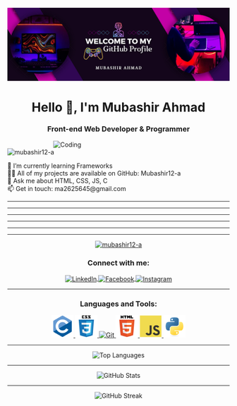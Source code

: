 ![logo](https://github.com/Mubashir12-a/Mubashir12-a/blob/main/Github%20Banner.png)
<h1 align="center">Hello 👋, I'm Mubashir Ahmad</h1>
<h3 align="center">Front-end Web Developer & Programmer</h3>
<img align="right" alt="Coding" width="400" src="https://media3.giphy.com/media/qgQUggAC3Pfv687qPC/giphy.gif">
<p align="left"> <img src="https://komarev.com/ghpvc/?username=mubashir12-a&label=Profile%20views&color=0e75b6&style=flat" alt="mubashir12-a" /> </p>
🌱 I’m currently learning Frameworks <br>
👨‍💻 All of my projects are available on GitHub: Mubashir12-a <br>
💬 Ask me about HTML, CSS, JS, C <br>
📫 Get in touch: ma2625645@gmail.com <br>
<hr><hr><hr><hr><hr><hr>
<p align="center">
  <a href="https://github.com/ryo-ma/github-profile-trophy">
    <img src="https://github-profile-trophy.vercel.app/?username=mubashir12-a" alt="mubashir12-a" />
  </a>
</p>
<h3 align="center">Connect with me:</h3>
<p align="center">
  <a href="https://www.linkedin.com/in/mubashir-ahmad-867b712a5?utm_source=share&utm_campaign=share_via&utm_content=profile&utm_medium=android_app" target="blank">
    <img align="center" src="https://raw.githubusercontent.com/rahuldkjain/github-profile-readme-generator/master/src/images/icons/Social/linked-in-alt.svg" alt="LinkedIn" height="40" width="40" />
  </a>
  <a href="https://www.facebook.com/profile.php?id=100047111971970&mibextid=ZbWKwL" target="blank">
    <img align="center" src="https://raw.githubusercontent.com/rahuldkjain/github-profile-readme-generator/master/src/images/icons/Social/facebook.svg" alt="Facebook" height="40" width="40" />
  </a>
  <a href="https://instagram.com/0_._.mubashir._._0" target="blank">
    <img align="center" src="https://raw.githubusercontent.com/rahuldkjain/github-profile-readme-generator/master/src/images/icons/Social/instagram.svg" alt="Instagram" height="40" width="40" />
  </a>
</p>
<hr>
<h3 align="center">Languages and Tools:</h3>
<p align="center"> 
  <a href="https://www.cprogramming.com/" target="_blank" rel="noreferrer"> 
    <img src="https://raw.githubusercontent.com/devicons/devicon/master/icons/c/c-original.svg" alt="C" width="50" height="50"/> 
  </a> 
  <a href="https://www.w3schools.com/css/" target="_blank" rel="noreferrer"> 
    <img src="https://raw.githubusercontent.com/devicons/devicon/master/icons/css3/css3-original-wordmark.svg" alt="CSS3" width="50" height="50"/> 
  </a> 
  <a href="https://git-scm.com/" target="_blank" rel="noreferrer"> 
    <img src="https://www.vectorlogo.zone/logos/git-scm/git-scm-icon.svg" alt="Git" width="50" height="50"/> 
  </a> 
  <a href="https://www.w3.org/html/" target="_blank" rel="noreferrer"> 
    <img src="https://raw.githubusercontent.com/devicons/devicon/master/icons/html5/html5-original-wordmark.svg" alt="HTML5" width="50" height="50"/> 
  </a> 
  <a href="https://developer.mozilla.org/en-US/docs/Web/JavaScript" target="_blank" rel="noreferrer">
    <img src="https://raw.githubusercontent.com/devicons/devicon/master/icons/javascript/javascript-original.svg" alt="JavaScript" width="50" height="50"/> 
  </a> 
  <a href="https://www.python.org" target="_blank" rel="noreferrer"> 
    <img src="https://raw.githubusercontent.com/devicons/devicon/master/icons/python/python-original.svg" alt="Python" width="50" height="50"/> 
  </a>
</p>
<hr>
<p align="center">
  <img src="https://github-readme-stats.vercel.app/api/top-langs?username=mubashir12-a&show_icons=true&locale=en&layout=compact" alt="Top Languages" />
</p>
<hr>
<p align="center">
  <img src="https://github-readme-stats.vercel.app/api?username=mubashir12-a&show_icons=true&locale=en" alt="GitHub Stats" />
</p>
<hr>
<p align="center">
  <img src="https://github-readme-streak-stats.herokuapp.com/?user=mubashir12-a" alt="GitHub Streak" />
</p>

